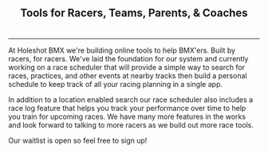 <div style="text-align: center; padding-bottom: .5em;">
  <h2>Tools for Racers, Teams, Parents, & Coaches</h2>
</div>

---

<p class="pretty-print">
At Holeshot BMX we're building online tools to help BMX'ers. Built by racers, for racers. We've laid the foundation for our system and currently working on a race scheduler that will provide a simple way to search for races, practices, and other events at nearby tracks then build a personal schedule to keep track of all your racing planning in a single app.
</p>
<p class="pretty-print">
In addition to a location enabled search our race scheduler also includes a race log feature that helps you track your performance over time to help you train for upcoming races. We have many more features in the works and look forward to talking to more racers as we build out more race tools.
</p>
Our waitlist is open so feel free to <router-link to="/register">sign up!</router-link>
</p>
